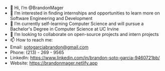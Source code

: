 - 👋 Hi, I’m @BrandonMager
- 👀 I’m interested in finding internships and opportunities to learn more on Software Engineering and Development
- 🌱 I’m currently self-learning Computer Science and will pursue a Bachelor's Degree in Computer Science at UC Irvine
- 💞️ I’m looking to collaborate on open-source projects and intern projects
- 📫 How to reach me:
- Email: sotogarciabrandon@gmail.com
- Phone: (213) - 269 - 9565
- LinkedIn: https://www.linkedin.com/in/brandon-soto-garcia-9460721bb/
- Website: https://brandonmager.netlify.app

<!---
BrandonMager/BrandonMager is a ✨ special ✨ repository because its `README.md` (this file) appears on your GitHub profile.
You can click the Preview link to take a look at your changes.
--->
